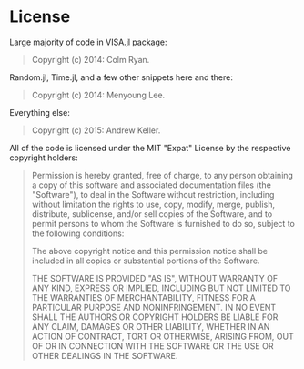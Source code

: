 License
=======

Large majority of code in VISA.jl package:
> Copyright (c) 2014: Colm Ryan.

Random.jl, Time.jl, and a few other snippets here and there:
> Copyright (c) 2014: Menyoung Lee.

Everything else:
> Copyright (c) 2015: Andrew Keller.

All of the code is licensed under the MIT "Expat" License by the respective
copyright holders:

> Permission is hereby granted, free of charge, to any person obtaining
> a copy of this software and associated documentation files (the
> "Software"), to deal in the Software without restriction, including
> without limitation the rights to use, copy, modify, merge, publish,
> distribute, sublicense, and/or sell copies of the Software, and to
> permit persons to whom the Software is furnished to do so, subject to
> the following conditions:
>
> The above copyright notice and this permission notice shall be
> included in all copies or substantial portions of the Software.
>
> THE SOFTWARE IS PROVIDED "AS IS", WITHOUT WARRANTY OF ANY KIND,
> EXPRESS OR IMPLIED, INCLUDING BUT NOT LIMITED TO THE WARRANTIES OF
> MERCHANTABILITY, FITNESS FOR A PARTICULAR PURPOSE AND NONINFRINGEMENT.
> IN NO EVENT SHALL THE AUTHORS OR COPYRIGHT HOLDERS BE LIABLE FOR ANY
> CLAIM, DAMAGES OR OTHER LIABILITY, WHETHER IN AN ACTION OF CONTRACT,
> TORT OR OTHERWISE, ARISING FROM, OUT OF OR IN CONNECTION WITH THE
> SOFTWARE OR THE USE OR OTHER DEALINGS IN THE SOFTWARE.
